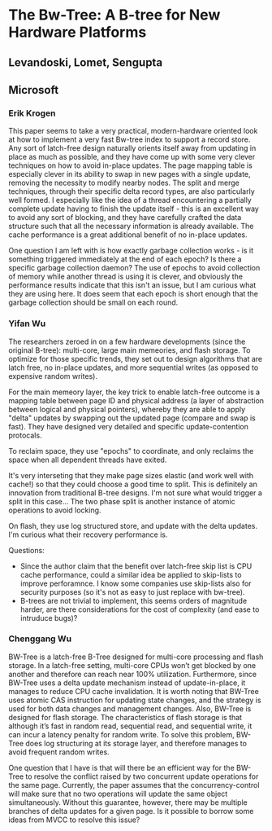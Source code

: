 # The Bw-Tree: A B-tree for New Hardware Platforms
## Levandoski, Lomet, Sengupta
## Microsoft

### Erik Krogen

This paper seems to take a very practical, modern-hardware oriented look at how to implement a very fast Bw-tree index to support a record store. Any sort of latch-free design naturally orients itself away from updating in place as much as possible, and they have come up with some very clever techniques on how to avoid in-place updates. The page mapping table is especially clever in its ability to swap in new pages with a single update, removing the necessity to modify nearby nodes. The split and merge techniques, through their specific delta record types, are also particularly well formed. I especially like the idea of a thread encountering a partially complete update having to finish the update itself - this is an excellent way to avoid any sort of blocking, and they have carefully crafted the data structure such that all the necessary information is already available. The cache performance is a great additional benefit of no in-place updates.

One question I am left with is how exactly garbage collection works - is it something triggered immediately at the end of each epoch? Is there a specific garbage collection daemon? The use of epochs to avoid collection of memory while another thread is using it is clever, and obviously the performance results indicate that this isn't an issue, but I am curious what they are using here. It does seem that each epoch is short enough that the garbage collection should be small on each round.


### Yifan Wu

The researchers zeroed in on a few hardware developments (since the original B-tree): multi-core,
large main memeories, and flash storage. To optimize for those specific trends, they set out to
design algorithms that are latch free, no in-place updates, and more sequential writes (as opposed
to expensive random writes).

For the main memeory layer, the key trick to enable latch-free outcome is a mapping table between
page ID and physical address (a layer of abstraction between logical and physical pointers), whereby they are able to
apply "delta" updates by swapping out the updated page (compare and swap is fast). They have
designed very detailed and specific update-contention protocals.

To reclaim space, they use "epochs" to coordinate, and only reclaims the space when all dependent
threads have exited.

It's very interseting that they make page sizes elastic (and work well with cache!) so that they
could choose a good time to split. This is
definitely an innovation from traditional B-tree designs. I'm not sure what would trigger a split in
this case... The two phase split is another instance of atomic operations to avoid locking.

On flash, they use log structured store, and update with the delta updates. I'm curious what their
recovery performance is.

Questions:
- Since the author claim that the benefit over latch-free skip list is CPU
cache performance, could a similar idea be applied to skip-lists to improve perforamnce. I know some
companies use skip-lists also for security purposes (so it's not as easy to just replace with
bw-tree).
- B-trees are not trivial to implement, this seems orders of magnitude harder, are there
  considerations for the cost of complexity (and ease to intruduce bugs)?

### Chenggang Wu
BW-Tree is a latch-free B-Tree designed for multi-core processing and flash storage. In a latch-free setting, multi-core CPUs won’t get blocked by one another and therefore can reach near 100% utilization. Furthermore, since BW-Tree uses a delta update mechanism instead of update-in-place, it manages to reduce CPU cache invalidation. It is worth noting that BW-Tree uses atomic CAS instruction for updating state changes, and the strategy is used for both data changes and management changes. Also, BW-Tree is designed for flash storage. The characteristics of flash storage is that although it’s fast in random read, sequential read, and sequential write, it can incur a latency penalty for random write. To solve this problem, BW-Tree does log structuring at its storage layer, and therefore manages to avoid frequent random writes.

One question that I have is that will there be an efficient way for the BW-Tree to resolve the conflict raised by two concurrent update operations for the same page. Currently, the paper assumes that the concurrency-control will make sure that no two operations will update the same object simultaneously. Without this guarantee, however, there may be multiple branches of delta updates for a given page. Is it possible to borrow some ideas from MVCC to resolve this issue?

